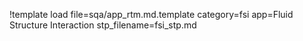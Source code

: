 !template load file=sqa/app_rtm.md.template category=fsi app=Fluid Structure Interaction stp_filename=fsi_stp.md
